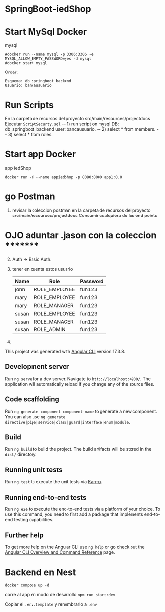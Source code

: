 # SpringBoot-iedShop


# Start MySql Docker

mysql 

```
#docker run --name mysql -p 3306:3306 -e MYSQL_ALLOW_EMPTY_PASSWORD=yes -d mysql
#docker start mysql
```
Crear:

`Esquema: db_springboot_backend`   
`Usuario: bancausuario`

# Run Scripts

En la carpeta de recursos del proyecto src/main/resources/projectdocs
Ejecutar `ScriptSecurty.sql`
-- 1) run script on mysql DB: db_springboot_backend user: bancausuario.
-- 2) select * from members.
-- 3) select * from roles.


# Start app Docker

app iedShop

```
docker run -d --name appiedShop -p 8080:8080 app1:0.0
```





# go Postman 

1) revisar la coleccion postman en la carpeta de recursos del proyecto src/main/resources/projectdocs
   Consumir cualquiera de los end points
# OJO aduntar .jason con la coleccion *******


2) Auth -> Basic Auth.
2) tener en cuenta  estos usuario 
 

   | Name  | Role          | Password |
   |-------|---------------|----------|
   | john  | ROLE_EMPLOYEE | fun123   |
   | mary  | ROLE_EMPLOYEE | fun123   |
   | mary  | ROLE_MANAGER  | fun123   |
   | susan | ROLE_EMPLOYEE | fun123   |
   | susan | ROLE_MANAGER  | fun123   |
   | susan | ROLE_ADMIN    | fun123   |


3)





This project was generated with [Angular CLI](https://github.com/angular/angular-cli) version 17.3.8.

## Development server

Run `ng serve` for a dev server. Navigate to `http://localhost:4200/`. The application will automatically reload if you change any of the source files.

## Code scaffolding

Run `ng generate component component-name` to generate a new component. You can also use `ng generate directive|pipe|service|class|guard|interface|enum|module`.

## Build

Run `ng build` to build the project. The build artifacts will be stored in the `dist/` directory.

## Running unit tests

Run `ng test` to execute the unit tests via [Karma](https://karma-runner.github.io).

## Running end-to-end tests

Run `ng e2e` to execute the end-to-end tests via a platform of your choice. To use this command, you need to first add a package that implements end-to-end testing capabilities.

## Further help

To get more help on the Angular CLI use `ng help` or go check out the [Angular CLI Overview and Command Reference](https://angular.io/cli) page.





# Backend en Nest

```
docker compose up -d
```


corre al app en modo de desarrollo ```npm run start:dev ```


Copiar el   ```.env.template```    y renombrarlo a    ```.env```